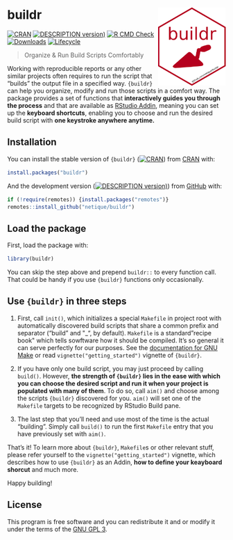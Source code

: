 
<!-- README.md is generated from README.Rmd. Please edit that file -->

# buildr <img src="man/figures/logo.png" align="right" height="180"/>

<!-- badges: start -->

[![CRAN](https://img.shields.io/cran/v/buildr?label=CRAN)](https://CRAN.R-project.org/package=buildr)
[![DESCRIPTION
version)](https://img.shields.io/github/r-package/v/netique/buildr?label=devel)](https://github.com/netique/buildr)
[![R CMD
Check](https://img.shields.io/github/workflow/status/netique/buildr/R-CMD-check)](https://github.com/netique/buildr/actions?query=workflow%3AR-CMD-check)
[![Downloads](https://cranlogs.r-pkg.org/badges/grand-total/buildr)](https://cranlogs.r-pkg.org/)
[![Lifecycle](https://img.shields.io/badge/lifecycle-maturing-blue.svg)](https://www.tidyverse.org/lifecycle/#maturing)

<!-- badges: end -->

> Organize & Run Build Scripts Comfortably

<!-- Warning! This development version is under construction, use the stable CRAN release, or install this development release with caution. Everything should work as intended if you see the green ![](https://img.shields.io/badge/build-passing-brightgreen) badge. Basic documentation is provided as well. -->

Working with reproducible reports or any other similar projects often
requires to run the script that “builds” the output file in a specified
way. `{buildr}` can help you organize, modify and run those scripts in a
comfort way. The package provides a set of functions that
**interactively guides you through the process** and that are available
as [RStudio Addin](https://rstudio.github.io/rstudioaddins/), meaning
you can set up the **keyboard shortcuts**, enabling you to choose and
run the desired build script with **one keystroke anywhere anytime.**

## Installation

You can install the stable version of `{buildr}`
([![CRAN](https://img.shields.io/cran/v/buildr?label=CRAN)](https://CRAN.R-project.org/package=buildr))
from [CRAN](https://CRAN.R-project.org/package=buildr) with:

``` r
install.packages("buildr")
```

And the development version ([![DESCRIPTION
version)](https://img.shields.io/github/r-package/v/netique/buildr?label=devel)](https://github.com/netique/buildr))
from [GitHub](https://github.com/netique/buildr) with:

``` r
if (!require(remotes)) {install.packages("remotes")}
remotes::install_github("netique/buildr")
```

## Load the package

First, load the package with:

``` r
library(buildr)
```

You can skip the step above and prepend `buildr::` to every function
call. That could be handy if you use `{buildr}` functions only
occasionally.

## Use `{buildr}` in three steps

1.  First, call `init()`, which initializes a special `Makefile` in
    project root with automatically discovered build scripts that share
    a common prefix and separator (“build” and "\_“, by default).
    `Makefile` is a standard”recipe book" which tells sowftware how it
    should be compiled. It’s so general it can serve perfectly for our
    purposes. See the [documentation for GNU
    Make](https://www.gnu.org/software/make/manual/html_node/) or read
    `vignette("getting_started")` vignette of `{buildr}`.

2.  If you have only one build script, you may just proceed by calling
    `build()`. However, **the strength of `{buildr}` lies in the ease
    with which you can choose the desired script and run it when your
    project is populated with many of them**. To do so, call `aim()` and
    choose among the scripts `{buildr}` discovered for you. `aim()` will
    set one of the `Makefile` targets to be recognized by RStudio Build
    pane.

3.  The last step that you’ll need and use most of the time is the
    actual “building”. Simply call `build()` to run the first `Makefile`
    entry that you have previously set with `aim()`.

That’s it! To learn more about `{buildr}`, `Makefile`s or other relevant
stuff, please refer yourself to the `vignette("getting_started")`
vignette, which describes how to use `{buildr}` as an Addin, **how to
define your keayboard shorcut** and much more.

Happy building!

## License

This program is free software and you can redistribute it and or modify
it under the terms of the [GNU GPL
3](https://www.gnu.org/licenses/gpl-3.0.en.html).
